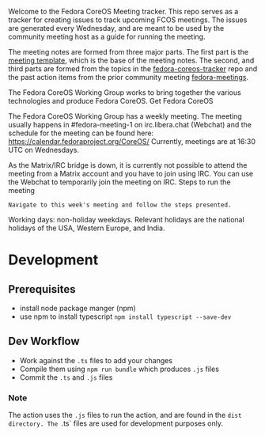 Welcome to the Fedora CoreOS Meeting tracker. This repo serves as a tracker for creating issues to track upcoming FCOS meetings. The issues are generated every Wednesday, and are meant to be used by the community meeting host as a guide for running the meeting.

The meeting notes are formed from three major parts. The first part is the [meeting template](./static/meeting-template.md), which is the base of the meeting notes. The second, and third parts are formed from the topics in the [fedora-coreos-tracker](https://github.com/coreos/fedora-coreos-tracker) repo and the past action items from the prior community meeting [fedora-meetings](https://meetbot-raw.fedoraproject.org/teams/fedora_coreos_meeting/fedora_coreos_meeting).

The Fedora CoreOS Working Group works to bring together the various technologies and produce Fedora CoreOS.
Get Fedora CoreOS

The Fedora CoreOS Working Group has a weekly meeting. The meeting usually happens in #fedora-meeting-1 on irc.libera.chat (Webchat) and the schedule for the meeting can be found here: https://calendar.fedoraproject.org/CoreOS/ Currently, meetings are at 16:30 UTC on Wednesdays.

As the Matrix/IRC bridge is down, it is currently not possible to attend the meeting from a Matrix account and you have to join using IRC. You can use the Webchat to temporarily join the meeting on IRC.
Steps to run the meeting

    Navigate to this week's meeting and follow the steps presented. 
   
Working days: non-holiday weekdays. Relevant holidays are the national holidays of the USA, Western Europe, and India.


# Development

## Prerequisites
- install node package manger (npm)
- use npm to install typescript `npm install typescript --save-dev`

## Dev Workflow 
- Work against the `.ts` files to add your changes
- Compile them using `npm run bundle` which produces `.js` files
- Commit the `.ts` and `.js` files

### Note
The action uses the `.js` files to run the action, and are found in the `dist directory. The `.ts` files are used for development purposes only.